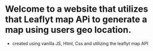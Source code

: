 # Welcome to a website that utilizes that Leaflyt map APi to generate a map using users geo location.

- created using vanilla JS, Html, Css and utilizing the leaflyt map API

